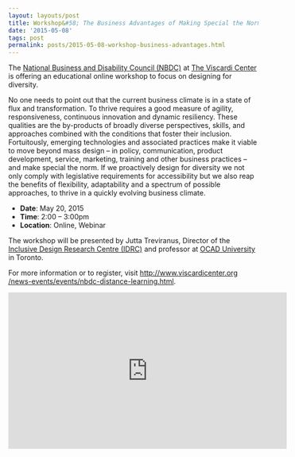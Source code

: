 ```yaml
---
layout: layouts/post
title: Workshop&#58; The Business Advantages of Making Special the Norm
date: '2015-05-08'
tags: post
permalink: posts/2015-05-08-workshop-business-advantages.html
---
```

<p>The <a href="http://www.viscardicenter.org/services/nbdc/">National Business and
Disability Council (NBDC)</a> at <a href="http://www.viscardicenter.org/">The Viscardi Center</a>
is offering an educational online workshop to focus on designing for diversity.</p>
<p>No one needs to point out that the current business climate is in a state of flux
and transformation. To thrive requires a good measure of agility, responsiveness,
continuous innovation and dynamic resiliency. These qualities are the by-products of
broadly diverse perspectives, skills, and approaches combined with the conditions
that foster their inclusion. Fortuitously, emerging technologies and associated
practices make it viable to move beyond mass design – in policy, communication,
product development, service, marketing, training and other business practices –
and make special the norm. If we proactively design for diversity we not only comply
with legislative requirements for accessibility but we also reap the benefits of
flexibility, adaptability and a spectrum of possible approaches, to thrive in a
quickly evolving business climate.</p>
<ul>
<li><strong>Date</strong>: May 20, 2015</li>
<li><strong>Time</strong>: 2:00 – 3:00pm</li>
<li><strong>Location</strong>: Online, Webinar</li>
</ul>
<p>The workshop will be presented by Jutta Treviranus, Director of the
<a href="http://idrc.ocadu.ca/">Inclusive Design Research Centre (IDRC)</a>
and professor at <a href="http://ocadu.ca">OCAD University</a> in Toronto.</p>
<p>For more information or to register, visit <a href="http://www.viscardicenter
.org/news-events/events/nbdc-distance-learning.html">http://www.viscardicenter.org
/news-events/events/nbdc-distance-learning.html</a>.</p>
<iframe width="560" height="315" src="https://www.youtube-nocookie.com/embed/cjXKHz
cQypw" frameborder="0" allow="autoplay; encrypted-media" allowfullscreen></iframe>
